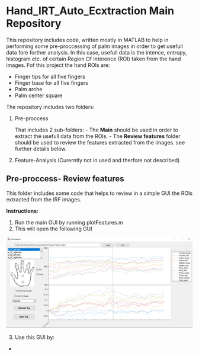 # Hand_IRT_Auto_Ecxtraction Main Repository

This repository includes code, written mostly in MATLAB to help in performing some pre-proccessing of palm images in order to get usefull data fore forther analysis.
In this case, usefull data is the intence, entropy, histogram etc. of certain Region Of Interence (ROI) taken from the hand images.
Fof this project the hand ROIs are:
  - Finger tips for all five fingers
  - Finger base for all five fingers
  - Palm arche
  - Palm center square

The repository includes two folders:
1. Pre-proccess
    
    That includes 2 sub-folders:
		- The **Main** should be used in order to extract the usefull data from the ROIs.
		- The **Review features** folder  should be used to review the features extracted from the images. see further details below.
3. Feature-Analysis (Curerntly not in used and therfore not described)

## Pre-proccess- Review features
This folder includes some code that helps to review in a simple GUI the ROIs extracted from the IRF images.

**Instructions:**
1. Run the main GUI by running plotFeatures.m
2. This will open the following GUI


![alt text](https://github.com/mullerido/Hand_IRT_Auto_Ecxtraction/blob/master/Pre-proccess/Review%20features/plot_features_main_gui.png)

3. Use this GUI by:
  - 

